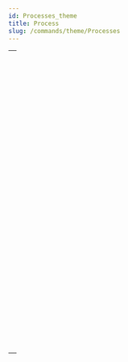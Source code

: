 ```yaml
---
id: Processes_theme
title: Process
slug: /commands/theme/Processes
---
```


|                                                                                                                   |
| ----------------------------------------------------------------------------------------------------------------- |
| [<!-- INCLUDE #_command_.ABORT PROCESS BY ID.Syntax -->](../../commands-legacy/abort-process-by-id.md)<br/>       |
| [<!-- INCLUDE #_command_.Count tasks.Syntax -->](../../commands-legacy/count-tasks.md)<br/>                       |
| [<!-- INCLUDE #_command_.Count user processes.Syntax -->](../../commands-legacy/count-user-processes.md)<br/>     |
| [<!-- INCLUDE #_command_.Count users.Syntax -->](../../commands-legacy/count-users.md)<br/>                       |
| [<!-- INCLUDE #_command_.Current process.Syntax -->](../../commands-legacy/current-process.md)<br/>               |
| [<!-- INCLUDE #_command_.Current process name.Syntax -->](../../commands-legacy/current-process-name.md)<br/>     |
| [<!-- INCLUDE #_command_.DELAY PROCESS.Syntax -->](../../commands-legacy/delay-process.md)<br/>                   |
| [<!-- INCLUDE #_command_.EXECUTE ON CLIENT.Syntax -->](../../commands-legacy/execute-on-client.md)<br/>           |
| [<!-- INCLUDE #_command_.Execute on server.Syntax -->](../../commands-legacy/execute-on-server.md)<br/>           |
| [<!-- INCLUDE #_command_.GET REGISTERED CLIENTS.Syntax -->](../../commands-legacy/get-registered-clients.md)<br/> |
| [<!-- INCLUDE #_command_.New process.Syntax -->](../../commands-legacy/new-process.md)<br/>                       |
| [<!-- INCLUDE #_command_.PAUSE PROCESS.Syntax -->](../../commands-legacy/pause-process.md)<br/>                   |
| [<!-- INCLUDE #_command_.Process aborted.Syntax -->](../../commands-legacy/process-aborted.md)<br/>               |
| [<!-- INCLUDE #_command_.Process activity.Syntax -->](../../commands/process-activity.md)<br/>                    |
| [<!-- INCLUDE #_command_.Process info.Syntax -->](../../commands/process-info.md)<br/>                            |
| [<!-- INCLUDE #_command_.Process number.Syntax -->](../../commands/process-number.md)<br/>                        |
| [<!-- INCLUDE #_command_.Process state.Syntax -->](../../commands-legacy/process-state.md)<br/>                   |
| [<!-- INCLUDE #_command_.REGISTER CLIENT.Syntax -->](../../commands-legacy/register-client.md)<br/>               |
| [<!-- INCLUDE #_command_.RESUME PROCESS.Syntax -->](../../commands-legacy/resume-process.md)<br/>                 |
| [<!-- INCLUDE #_command_.Session.Syntax -->](../../commands/session.md)<br/>                                      |
| [<!-- INCLUDE #_command_.Session info.Syntax -->](../../commands/session-info.md)<br/>                            |
| [<!-- INCLUDE #_command_.Session storage.Syntax -->](../../commands/session-storage.md)<br/>                      |
| [<!-- INCLUDE #_command_.UNREGISTER CLIENT.Syntax -->](../../commands-legacy/unregister-client.md)<br/>           |
